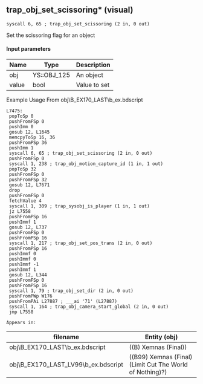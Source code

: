 ## trap_obj_set_scissoring* (visual)

`syscall 6, 65 ; trap_obj_set_scissoring (2 in, 0 out)`

Set the scissoring flag for an object

#### Input parameters
| Name | Type | Description
|------|------|------------
| obj   | YS::OBJ_125   | An object
| value   | bool   | Value to set


Example Usage From obj\B_EX170_LAST\b_ex.bdscript
```plaintext
L7475:
 popToSp 0
 pushFromFSp 0
 pushImm 0
 gosub 12, L1645
 memcpyToSp 16, 36
 pushFromPSp 36
 pushImm 1
 syscall 6, 65 ; trap_obj_set_scissoring (2 in, 0 out)
 pushFromFSp 0
 syscall 1, 238 ; trap_obj_motion_capture_id (1 in, 1 out)
 popToSp 32
 pushFromFSp 0
 pushFromFSp 32
 gosub 12, L7671
 drop 
 pushFromFSp 0
 fetchValue 4
 syscall 1, 309 ; trap_sysobj_is_player (1 in, 1 out)
 jz L7558
 pushFromPSp 16
 pushImmf 1
 gosub 12, L737
 pushFromFSp 0
 pushFromPSp 16
 syscall 1, 217 ; trap_obj_set_pos_trans (2 in, 0 out)
 pushFromPSp 16
 pushImmf 0
 pushImmf 0
 pushImmf -1
 pushImmf 1
 gosub 12, L344
 pushFromFSp 0
 pushFromPSp 16
 syscall 1, 79 ; trap_obj_set_dir (2 in, 0 out)
 pushFromPWp W176
 pushFromPAi L27887 ; ___ai '71' (L27887)
 syscall 1, 164 ; trap_obj_camera_start_global (2 in, 0 out)
 jmp L7558
```





	Appears in:
| filename | Entity (obj)
|----------|-------------
| obj\B_EX170_LAST\b_ex.bdscript       | ((B) Xemnas (Final))          
| obj\B_EX170_LAST_LV99\b_ex.bdscript       | ((B99) Xemnas (Final) (Limit Cut The World of Nothing)?)          



